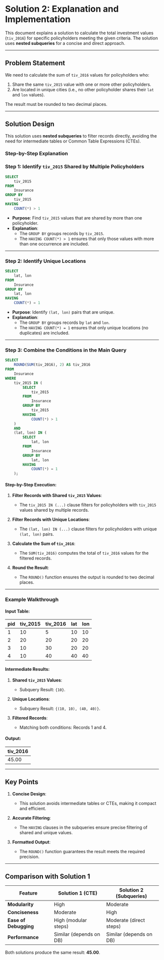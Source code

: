 # Solution 2: Explanation and Implementation

This document explains a solution to calculate the total investment values (`tiv_2016`) for specific policyholders meeting the given criteria. The solution uses **nested subqueries** for a concise and direct approach.

---

## Problem Statement

We need to calculate the sum of `tiv_2016` values for policyholders who:
1. Share the same `tiv_2015` value with one or more other policyholders.
2. Are located in unique cities (i.e., no other policyholder shares their `lat` and `lon` values).

The result must be rounded to two decimal places.

---

## Solution Design

This solution uses **nested subqueries** to filter records directly, avoiding the need for intermediate tables or Common Table Expressions (CTEs).

### Step-by-Step Explanation

### **Step 1: Identify `tiv_2015` Shared by Multiple Policyholders**

```sql
SELECT
    tiv_2015
FROM
    Insurance
GROUP BY
    tiv_2015
HAVING
    COUNT(*) > 1
```

- **Purpose**: Find `tiv_2015` values that are shared by more than one policyholder.
- **Explanation**:
  - The `GROUP BY` groups records by `tiv_2015`.
  - The `HAVING COUNT(*) > 1` ensures that only those values with more than one occurrence are included.

---

### **Step 2: Identify Unique Locations**

```sql
SELECT
    lat, lon
FROM
    Insurance
GROUP BY
    lat, lon
HAVING
    COUNT(*) = 1
```

- **Purpose**: Identify `(lat, lon)` pairs that are unique.
- **Explanation**:
  - The `GROUP BY` groups records by `lat` and `lon`.
  - The `HAVING COUNT(*) = 1` ensures that only unique locations (no duplicates) are included.

---

### **Step 3: Combine the Conditions in the Main Query**

```sql
SELECT
    ROUND(SUM(tiv_2016), 2) AS tiv_2016
FROM
    Insurance
WHERE
    tiv_2015 IN (
        SELECT
            tiv_2015
        FROM
            Insurance
        GROUP BY
            tiv_2015
        HAVING
            COUNT(*) > 1
    )
    AND
    (lat, lon) IN (
        SELECT
            lat, lon
        FROM
            Insurance
        GROUP BY
            lat, lon
        HAVING
            COUNT(*) = 1
    );
```

#### **Step-by-Step Execution**:

1. **Filter Records with Shared `tiv_2015` Values**:
   - The `tiv_2015 IN (...)` clause filters for policyholders with `tiv_2015` values shared by multiple records.

2. **Filter Records with Unique Locations**:
   - The `(lat, lon) IN (...)` clause filters for policyholders with unique `(lat, lon)` pairs.

3. **Calculate the Sum of `tiv_2016`**:
   - The `SUM(tiv_2016)` computes the total of `tiv_2016` values for the filtered records.

4. **Round the Result**:
   - The `ROUND()` function ensures the output is rounded to two decimal places.

---

### Example Walkthrough

#### **Input Table**:

| pid | tiv_2015 | tiv_2016 | lat  | lon  |
|-----|----------|----------|------|------|
| 1   | 10       | 5        | 10   | 10   |
| 2   | 20       | 20       | 20   | 20   |
| 3   | 10       | 30       | 20   | 20   |
| 4   | 10       | 40       | 40   | 40   |

#### **Intermediate Results**:

1. **Shared `tiv_2015` Values**:
   - Subquery Result: `{10}`.

2. **Unique Locations**:
   - Subquery Result: `{(10, 10), (40, 40)}`.

3. **Filtered Records**:
   - Matching both conditions: Records 1 and 4.

#### **Output**:

| tiv_2016 |
|----------|
| 45.00    |

---

## Key Points

1. **Concise Design**:
   - This solution avoids intermediate tables or CTEs, making it compact and efficient.

2. **Accurate Filtering**:
   - The `HAVING` clauses in the subqueries ensure precise filtering of shared and unique values.

3. **Formatted Output**:
   - The `ROUND()` function guarantees the result meets the required precision.

---

## Comparison with Solution 1

| Feature                | Solution 1 (CTE)         | Solution 2 (Subqueries)  |
|------------------------|--------------------------|--------------------------|
| **Modularity**         | High                    | Moderate                 |
| **Conciseness**        | Moderate                | High                     |
| **Ease of Debugging**  | High (modular steps)    | Moderate (direct steps)  |
| **Performance**        | Similar (depends on DB) | Similar (depends on DB)  |

Both solutions produce the same result: **45.00**.